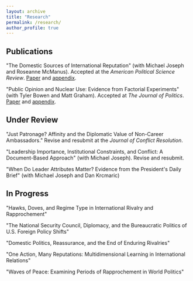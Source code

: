 ```yaml
---
layout: archive
title: "Research"
permalink: /research/
author_profile: true
---
```


Publications
---

"The Domestic Sources of International Reputation" (with Michael Joseph and Roseanne McManus). Accepted at the <i>American Political Science Review</i>. <a href= "https://michaelgoldfien.github.io/files/GJM_Domestic_Reputation_Main_Doc.pdf">Paper</a> and <a href= "https://michaelgoldfien.github.io/files/GJM_Domestic_Reputation_Appendix.pdf">appendix</a>.

"Public Opinion and Nuclear Use: Evidence from Factorial Experiments" (with Tyler Bowen and Matt Graham). Accepted at <i>The Journal of Politics</i>. <a href= "https://michaelgoldfien.github.io/files/BowenGoldfienGraham.pdf">Paper</a> and <a href= "https://michaelgoldfien.github.io/files/BowenGoldfienGraham_appendix.pdf">appendix</a>. 

Under Review
---

"Just Patronage? Affinity and the Diplomatic Value of Non-Career Ambassadors." Revise and resubmit at the <i>Journal of Conflict Resolution</i>.

"Leadership Importance, Institutional Constraints, and Conflict: A Document-Based Approach" (with Michael Joseph). Revise and resubmit.

"When Do Leader Attributes Matter? Evidence from the President's Daily Brief" (with Michael Joseph and Dan Krcmaric)


In Progress
---

"Hawks, Doves, and Regime Type in International Rivalry and Rapprochement"

"The National Security Council, Diplomacy, and the Bureaucratic Politics of U.S. Foreign Policy Shifts"

"Domestic Politics, Reassurance, and the End of Enduring Rivalries"

"One Action, Many Reputations: Multidimensional Learning in International Relations" 

"Waves of Peace: Examining Periods of Rapprochement in World Politics"


